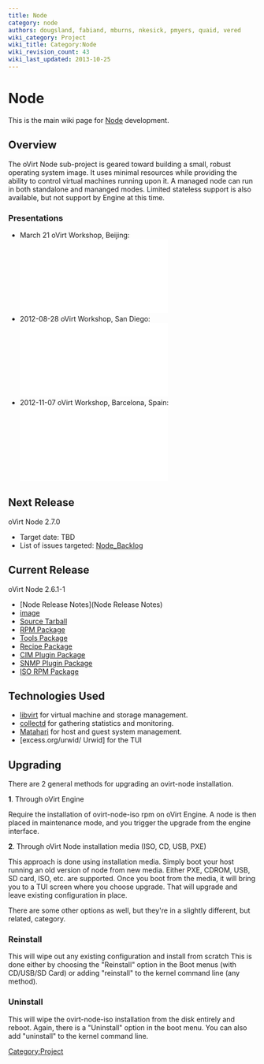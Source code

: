 ```yaml
---
title: Node
category: node
authors: dougsland, fabiand, mburns, nkesick, pmyers, quaid, vered
wiki_category: Project
wiki_title: Category:Node
wiki_revision_count: 43
wiki_last_updated: 2013-10-25
---
```


# Node

This is the main wiki page for [Node](Node) development.

## Overview

The oVirt Node sub-project is geared toward building a small, robust operating system image. It uses minimal resources while providing the ability to control virtual machines running upon it. A managed node can run in both standalone and mananged modes. Limited stateless support is also available, but not support by Engine at this time.

### Presentations

*   March 21 oVirt Workshop, Beijing: ![](ovirt-node.pdf "fig:ovirt-node.pdf")
*   2012-08-28 oVirt Workshop, San Diego: ![](Ovirt-node-2012-08-28.pdf "fig:Ovirt-node-2012-08-28.pdf")
*   2012-11-07 oVirt Workshop, Barcelona, Spain: ![](Ovirt-node-2012-11-07.pdf "fig:Ovirt-node-2012-11-07.pdf")

## Next Release

oVirt Node 2.7.0

*   Target date: TBD
*   List of issues targeted: [Node_Backlog](Node_Backlog)

## Current Release

oVirt Node 2.6.1-1

*   [Node Release Notes](Node Release Notes)
*   [image](http://resources.ovirt.org/releases/stable/iso/ovirt-node-iso-2.6.1-20120228.fc18.iso)
*   [Source Tarball](http://resources.ovirt.org/releases/stable/src/ovirt-node-2.6.1.tar.gz)
*   [RPM Package](http://resources.ovirt.org/releases/stable/rpm/Fedora/18/noarch/ovirt-node-2.6.1-1.fc18.noarch.rpm)
*   [Tools Package](http://resources.ovirt.org/releases/stable/rpm/Fedora/18/noarch/ovirt-node-tools-2.6.1-1.fc18.noarch.rpm)
*   [Recipe Package](http://resources.ovirt.org/releases/stable/rpm/Fedora/18/noarch/ovirt-node-recipe-2.6.1-1.fc18.noarch.rpm)
*   [CIM Plugin Package](http://resources.ovirt.org/releases/stable/rpm/Fedora/18/noarch/ovirt-node-plugin-cim-2.6.1-1.fc18.noarch.rpm)
*   [SNMP Plugin Package](http://resources.ovirt.org/releases/stable/rpm/Fedora/18/noarch/ovirt-node-plugin-snmp-2.6.1-1.fc18.noarch.rpm)
*   [ISO RPM Package](http://resources.ovirt.org/releases/stable/rpm/Fedora/18/noarch/ovirt-node-iso-2.6.1-20120228.fc18.noarch.rpm)

## Technologies Used

*   [libvirt](http://libvirt.org/) for virtual machine and storage management.
*   [collectd](http://collectd.org/) for gathering statistics and monitoring.
*   [Matahari](https://github.com/matahari/matahari/wiki) for host and guest system management.
*   [excess.org/urwid/ Urwid] for the TUI

## Upgrading

There are 2 general methods for upgrading an ovirt-node installation.

**1**. Through oVirt Engine

Require the installation of ovirt-node-iso rpm on oVirt Engine. A node is then placed in maintenance mode, and you trigger the upgrade from the engine interface.

**2**. Through oVirt Node installation media (ISO, CD, USB, PXE)

This approach is done using installation media. Simply boot your host running an old version of node from new media.
Either PXE, CDROM, USB, SD card, ISO, etc. are supported. Once you boot from the media, it will bring you to a TUI screen where you choose upgrade.
That will upgrade and leave existing configuration in place.

There are some other options as well, but they're in a slightly different, but related, category.

### Reinstall

This will wipe out any existing configuration and install from scratch This is done either by choosing the "Reinstall" option in the Boot menus (with CD/USB/SD Card) or adding "reinstall" to the kernel command line (any method).

### Uninstall

This will wipe the ovirt-node-iso installation from the disk entirely and reboot. Again, there is a "Uninstall" option in the boot menu. You can also add "uninstall" to the kernel command line.

<Category:Project>
